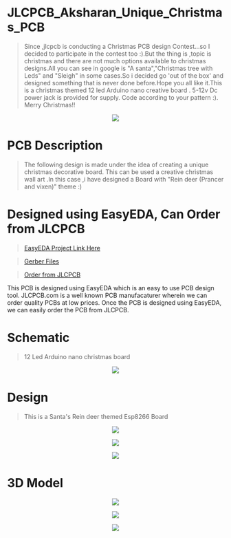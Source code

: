 # JLCPCB_Aksharan_Unique_Christmas_PCB


> Since ,jlcpcb is conducting a Christmas PCB design Contest...so I decided to participate in the contest too :).But the thing is ,topic is christmas and there are not much options available to christmas designs.All you can see in google is "A santa","Christmas tree with Leds" and "Sleigh" in some cases.So i decided go 'out of the box' and designed something that is never done before.Hope you all like it.This is a christmas themed 12 led Arduino nano creative board . 5-12v Dc power jack is provided for supply. Code according to your pattern :).
Merry Christmas!!


<p align="center">
<img align="center" src="https://github.com/aksharanhere/Christmas_PCB/blob/main/hp.jpg">
</p>

  
# PCB Description
>The following design is made under the idea of creating a unique christmas decorative board. This can be used a creative christmas wall art .In this case ,i have designed a Board with "Rein deer (Prancer and vixen)"  theme :)
# Designed using EasyEDA, Can Order from JLCPCB
> [EasyEDA Project Link Here](https://easyeda.com/aksharan.g/christmas)

>[Gerber Files](https://github.com/aksharanhere/Christmas_PCB/blob/main/Gerber_PCB_2020-12-15_10-21-17.zip)

> [Order from JLCPCB](https://jlcpcb.com/)

This PCB is designed using EasyEDA which is an easy to use PCB design tool.
JLCPCB.com is a well known PCB manufacaturer wherein we can order quality PCBs at low prices. Once the PCB is designed using EasyEDA, we can easily order the PCB from JLCPCB.

# Schematic

> 12 Led Arduino nano christmas board

<p align="center">
<img align="center" src="https://github.com/aksharanhere/Christmas_PCB/blob/main/Schematic_Christmas_2020-12-16_02-04-08.png">
</p>

# Design
> This is a Santa's Rein deer themed Esp8266 Board

<p align="center">
<img align="center" src="https://github.com/aksharanhere/Christmas_PCB/blob/main/christPcb.png">
</p>

<p align="center">
<img align="center" src="https://github.com/aksharanhere/Christmas_PCB/blob/main/christPcb1.png">
</p>

<p align="center">
<img align="center" src="https://github.com/aksharanhere/Christmas_PCB/blob/main/christPcb2.png">
</p>


# 3D Model
<p align="center">
<img align="center"src="https://github.com/aksharanhere/Christmas_PCB/blob/main/christ3D.png">
</p>

<p align="center">
<img align="center"src="https://github.com/aksharanhere/Christmas_PCB/blob/main/christ3D1.png">
</p>

<p align="center">
<img align="center"src="https://github.com/aksharanhere/Christmas_PCB/blob/main/christ3D2.png">
</p>

